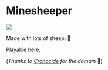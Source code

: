 # Minesheeper

![](https://img.shields.io/github/v/release/cadnza/mineSheeper)

Made with lots of sheep. 🐑

Playable [here](https://master.dt63gs83xza35.amplifyapp.com).

(*Thanks to [Cronocide](https://github.com/Cronocide) for the domain* 🙌)
